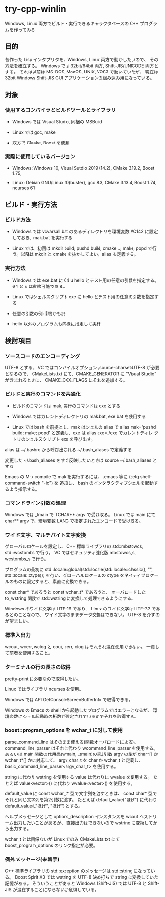 # try-cpp-winlin

Windows, Linux 両方でビルト・実行できるキャラクタベースの C++ プログラムを作ってみる

## 目的

昔作った Lisp インタプリタを、Windows, Linux 両方で動かしたいので、
その方法を確立する。
Windows では 32bit/64bit 両方, Shift-JIS/UNICODE 両方とする。
それは以前は MS-DOS, MacOS, UNIX, VOS3 で動いていたが、
現在は 32bit Windows Shift-JIS GUI アプリケーションの組み込み用になっている。


## 対象

### 使用するコンパイラとビルドツールとライブラリ

* Windows では Visual Studio, 同梱の MSBuild

* Linux では gcc, make

* 双方で CMake, Boost を使用


### 実際に使用しているバージョン

* Windows: Windows 10, Visual Sutdio 2019 (14.2), CMake 3.19.2, Boost 1.75,

* Linux: Debian GNU/Linux 10(buster), gcc 8.3, CMake 3.13.4, Boost 1.74, ncurses 6.1


## ビルド・実行方法

### ビルド方法

* Windows では vcvarsall.bat のあるディレクトリを環境変数 VC142 に設定しておき、mak.bat を実行する

* Linux では、初回は mkdir build; pushd build; cmake ..; make; popd で行う。以降は mkdir と cmake を抜かしてよい。alias も定義する。


### 実行方法

* Windows では exe.bat に 64 u hello とテスト用の任意の引数を指定する。64 と u は省略可能である。

* Linux ではシェルスクリプト exe に hello とテスト用の任意の引数を指定する

* 任意の引数の例: 🦆鴨かもｶﾓ

* hello 以外のプログラムも同様に指定して実行


## 検討項目

### ソースコードのエンコーディング

UTF-8 とする。
VC ではコンパイルオプション /source-charset:UTF-8 が必要となるので、
CMakeLists.txt にて、CMAKE_GENERATOR に "Visual Studio" が含まれるときに、
CMAKE_CXX_FLAGS にそれを追加する。


### ビルドと実行のコマンドを共通化

* ビルドのコマンドは mak, 実行のコマンドは exe とする

* Windows ではカレントディレクトリの mak.bat, exe.bat を使用する

* Linux では bash を前提とし、mak はシェルの alias で alias mak='pushd
  build; make; popd' と定義し、exe は alias exe=./exe でカレントディレ
  クトリのシェルスクリプト exe を呼び出す。

alias は ~/.bashrc から呼び出される ~/.bash_aliases で定義する

変更した ~/.bash_aliases をすぐ反映したいときは source ~/.bash_aliases とする

Emacs の M-x compile で mak を実行するには、
.emacs 等に (setq shell-command-switch "-ic") を 追加し、
bash のインタラクティブシェルを起動するよう指示する。


### コマンドライン引数の処理

Windows では _tmain で TCHAR** argv で受け取る。
Linux では main にて char** argv で、環境変数 LANG で指定されたエンコードで受け取る。


### ワイド文字、マルチバイト文字変換

グローバルロケールを設定し、
C++ 標準ライブラリの std::mbstowcs, std::wcstombs で行う。
VC ではセキュリティ強化版 mbstowcs_s, wcstombs_s で行う。

プログラムの最初に
std::locale::global(std::locale(std::locale::classic(), "", std::locale::ctype));
を行い、グローバルロケールの ctype をネイティブロケールのものに設定すると、素直に変換できる。

const char* であろうと const wchar_t* であろうと、
オーバロードした to_wstring 関数で std::wstring に変換して処理できるようにする。

Windows のワイド文字は UTF-16 であり、
Linux のワイド文字は UTF-32 であるとのことなので、
ワイド文字のままデータ交換はできない。
UTF-8 を介すのが望ましい。


### 標準入出力

wcout, wcerr, wclog と cout, cerr, clog はそれぞれ混在使用できない。
一貫して前者を使用すること。


### ターミナルの行の長さの取得

pretty-print に必要なので取得したい。

Linux ではライブラリ ncurses を使用。

Windows では API GetConsoleScreenBufferInfo で取得できる。

Windows の Emacs の shell から起動したプログラムではエラーとなるが、
環境変数にシェル起動時の桁数が設定されているのでそれを取得する。


### boost::program_options を wchar_t に対して使用

parse_command_line はそのまま使える(関数オーバロードによる)。
command_line_parser はそれに代わり wcommand_line_parser を使用する。
あるいは main 関数の代用品(wmain, _tmain)の第2引数 argv の型が char*[] か wchar_t*[] かに対応して、
argv_char_t を char か wchar_t と定義し、
basic_command_line_parser<argv_char_t> を使用する。

string に代わり wstring を使用する value は代わりに wvalue を使用する。
たとえば value<vector<string>>() に代わり wvalue<vector<wstring>>() を使用する。

default_value に const wchar_t* 型で文字列を渡すときは、
const char* 型でそれと同じ文字列を第2引数に渡す。
たとえば default_value("ほげ") に代わり default_value(L"ほげ", "ほげ") とする。

ヘルプメッセージとして options_description インスタンスを wcout へストリーム出力したいことがあるが、
直接出力はできないので wstring に変換してから出力する。

wchar_t とは関係ないが Linux でのみ CMakeLists.txt にて boost_program_options のリンク指定が必要。


### 例外メッセージ(未着手)

C++ 標準ライブラリの std::exception のメッセージは std::string になっている。
Boost Spirit X3 では wstring を UTF-8 決め打ちで string に変換していた記憶がある。
そういうことがあると Windows (Shift-JIS) では
UTF-8 と Shift-JIS が混在することにならないか危惧している。
